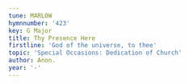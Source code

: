 ```yaml
---
tune: MARLOW
hymnnumber: '423'
key: G Major
title: Thy Presence Here
firstline: 'God of the universe, to thee'
topic: 'Special Occasions: Dedication of Church'
author: Anon.
year: '-'
---
```

